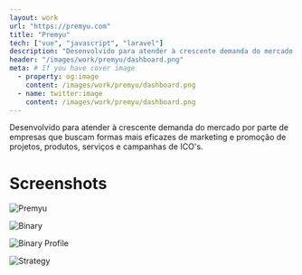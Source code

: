 ```yaml
---
layout: work
url: "https://premyu.com"
title: "Premyu"
tech: ["vue", "javascript", "laravel"]
description: "Desenvolvido para atender à crescente demanda do mercado por parte de empresas que buscam formas mais eficazes de marketing e promoção de projetos, produtos, serviços e campanhas de ICO's"
header: "/images/work/premyu/dashboard.png"
meta: # If you have cover image
  - property: og:image
    content: /images/work/premyu/dashboard.png
  - name: twitter:image
    content: /images/work/premyu/dashboard.png
---
```



<span>Desenvolvido para atender à crescente demanda do mercado por parte de empresas que buscam formas mais eficazes de marketing e promoção de projetos, produtos, serviços e campanhas de ICO's.</span>

# Screenshots

![Premyu](/images/work/premyu/login.png)

![Binary](/images/work/premyu/binary.png)

![Binary Profile](/images/work/premyu/binary_profile.png)

![Strategy](/images/work/premyu/strategy.png)
